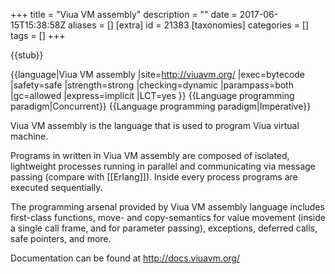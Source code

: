 +++
title = "Viua VM assembly"
description = ""
date = 2017-06-15T15:38:58Z
aliases = []
[extra]
id = 21383
[taxonomies]
categories = []
tags = []
+++

{{stub}}

{{language|Viua VM assembly
|site=http://viuavm.org/
|exec=bytecode
|safety=safe
|strength=strong
|checking=dynamic
|parampass=both
|gc=allowed
|express=implicit
|LCT=yes
}}
{{Language programming paradigm|Concurrent}}
{{Language programming paradigm|Imperative}}

Viua VM assembly is the language that is used to program Viua virtual machine.

Programs in written in Viua VM assembly are composed of isolated, lightweight processes running in parallel and communicating via message passing (compare with [[Erlang]]).
Inside every process programs are executed sequentially.

The programming arsenal provided by Viua VM assembly language includes first-class functions, move- and copy-semantics for value movement (inside a single call frame, and for parameter passing), exceptions, deferred calls, safe pointers, and more.

Documentation can be found at http://docs.viuavm.org/
